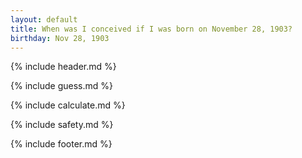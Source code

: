 ```yaml
---
layout: default
title: When was I conceived if I was born on November 28, 1903?
birthday: Nov 28, 1903
---
```


{% include header.md %}

{% include guess.md %}

{% include calculate.md %}

{% include safety.md %}

{% include footer.md %}



